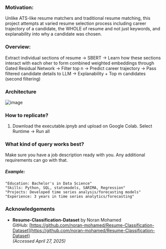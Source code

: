 ### Motivation: 
Unlike ATS-like resume matchers and traditional resume matching, this project attempts at varied resume selection process including career trajectory of a candidate, the WHOLE of resume and not just keywords, and explanability into why a candidate was chosen.

### Overview:
Extract individual sections of resume -> SBERT -> Learn how these sections interact with each oher to form combined weighted embeddings through Gated Residual Network -> Filter top n -> Predict career trajectory -> Pass filtered candidate details to LLM -> Explanability + Top m candidates (second filtering)

### Architecture
![image](https://github.com/user-attachments/assets/50ffc6ab-fb1f-4870-a8d9-afc05ee8feb4)


### How to replicate?
1. Download the executable.ipnyb and upload on Google Colab. Select Runtime -> Run all

### What kind of query works best?
Make sure you have a job description ready with you. Any additional requirements can go with that.
##### Example:
    "Education: Bachelor's in Data Science"
    "Skills: Python, SQL, statsmodels, SARIMA, Regression"
    "Projects: Developed time series analysis/forecasting models"
    "Experience: 3 years in time series analytics/forecasting"

### Acknowledgements
- **Resume-Classification-Dataset** by Noran Mohamed  
  GitHub: [https://github.com/noran-mohamed/Resume-Classification-Dataset](https://github.com/noran-mohamed/Resume-Classification-Dataset)  
  *(Accessed April 27, 2025)*
